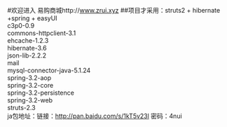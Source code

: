 #欢迎进入 易购商城http://www.zrui.xyz
##项目才采用：struts2 + hibernate +spring + easyUI<br />
   c3p0-0.9<br />
   commons-httpclient-3.1<br />
   ehcache-1.2.3<br />
   hibernate-3.6<br />
   json-lib-2.2.2<br />
   mail<br />
   mysql-connector-java-5.1.24<br />
   spring-3.2-aop<br />
   spring-3.2-core<br />
   spring-3.2-persistence<br />
   spring-3.2-web<br />
   struts-2.3<br />
   ja包地址：链接：http://pan.baidu.com/s/1kT5v23l 密码：4nui 
   
